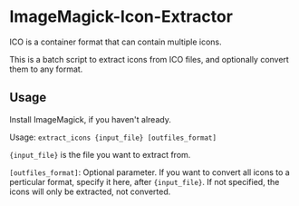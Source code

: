 # ImageMagick-Icon-Extractor
ICO is a container format that can contain multiple icons.

This is a batch script to extract icons from ICO files, and optionally convert them to any format.

## Usage

Install ImageMagick, if you haven't already.

Usage: `extract_icons {input_file} [outfiles_format]`

`{input_file}` is the file you want to extract from.

`[outfiles_format]`: Optional parameter. If you want to convert all icons to a perticular format, specify it here, after `{input_file}`. If not specified, the icons will only be extracted, not converted.
